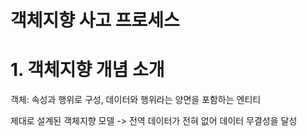 # 객체지향 사고 프로세스

# 1. 객체지향 개념 소개

객체: 속성과 행위로 구성, 데이터와 행위라는 양면을 포함하는 엔티티

제대로 설계된 객체지향 모델 -> 전역 데이터가 전혀 없어 데이터 무결성을 달성